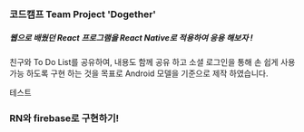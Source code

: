 ### 코드캠프 Team Project 'Dogether'

##### 웹으로 배웠던 React 프로그램을 React Native로 적용하여 응용 해보자 !

친구와 To Do List를 공유하여, 내용도 함께 공유 하고
소셜 로그인을 통해 손 쉽게 사용 가능 하도록 구현 하는 것을 목표로 Android 모델을 기준으로 제작 하였습니다.

테스트


### RN와 firebase로 구현하기!
